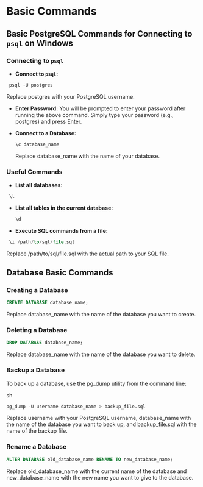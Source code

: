 # Basic Commands

## Basic PostgreSQL Commands for Connecting to `psql` on Windows

### Connecting to `psql`

- **Connect to `psql`:**

```sql
 psql -U postgres
```

Replace postgres with your PostgreSQL username.

- **Enter Password:**
  You will be prompted to enter your password after running the above command. Simply type your password (e.g., postgres) and press Enter.

- **Connect to a Database:**

  ```sql
  \c database_name
  ```

  Replace database_name with the name of your database.

### Useful Commands

- **List all databases:**

```sql
 \l
```

- **List all tables in the current database:**

  ```sql
  \d
  ```

- **Execute SQL commands from a file:**

```sql
 \i /path/to/sql/file.sql
```

Replace /path/to/sql/file.sql with the actual path to your SQL file.

## Database Basic Commands

### Creating a Database

```sql
CREATE DATABASE database_name;
```

Replace database_name with the name of the database you want to create.

### Deleting a Database

```sql
DROP DATABASE database_name;
```

Replace database_name with the name of the database you want to delete.

### Backup a Database
To back up a database, use the pg_dump utility from the command line:

sh

```sql
pg_dump -U username database_name > backup_file.sql
```

Replace username with your PostgreSQL username, database_name with the name of the database you want to back up, and backup_file.sql with the name of the backup file.

### Rename a Database

```sql
ALTER DATABASE old_database_name RENAME TO new_database_name;

```

Replace old_database_name with the current name of the database and new_database_name with the new name you want to give to the database.